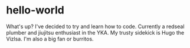 # hello-world
What's up? I've decided to try and learn how to code. Currently a redseal plumber and jiujitsu enthusiast in the YKA. My trusty sidekick is Hugo the Vizlsa. I'm also a big fan or burritos.

